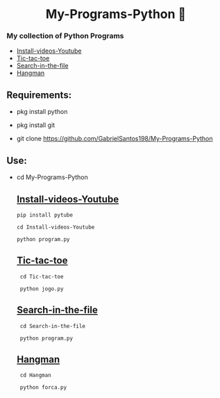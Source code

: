 <h1 align=center>My-Programs-Python 🐍</h1>

### My collection of Python Programs
* <a href='#Install-videos-Youtube'>Install-videos-Youtube</a>
* <a href='#Tic-tac-toe'>Tic-tac-toe</a>
* <a href='#Search-in-the-file'>Search-in-the-file</a>
* <a href='#Hangman'>Hangman</a>
 
 ## Requirements:
 * pkg install python
 
 * pkg install git
 
 * git clone https://github.com/GabrielSantos198/My-Programs-Python
 
 ## Use:
 * cd My-Programs-Python
 
    ## <a id='Install-videos-Youtube' href='#Install-videos-Youtube'>Install-videos-Youtube</a>
       pip install pytube
       
       cd Install-videos-Youtube
       
       python program.py
    ## <a id='Tic-tac-toe' href='#Tic-tac-toe'>Tic-tac-toe</a>
        cd Tic-tac-toe
        
        python jogo.py
    
    ## <a id='Search-in-the-file' href='#Search-in-the-file'>Search-in-the-file</a>
        cd Search-in-the-file
        
        python program.py
    
    ## <a id='Hangman' href='#Hangman'>Hangman</a>
        cd Hangman
        
        python forca.py
    
    
    


